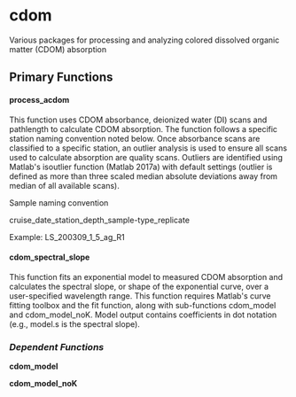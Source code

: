 # cdom
Various packages for processing and analyzing colored dissolved organic matter (CDOM) absorption

## **Primary Functions**

#### **process_acdom**
This function uses CDOM absorbance, deionized water (DI) scans and pathlength to calculate CDOM absorption. The function follows a specific station naming convention noted below. Once absorbance scans are classified to a specific station, an outlier analysis is used to ensure all scans used to calculate absorption are quality scans. Outliers are identified using Matlab's isoutlier function (Matlab 2017a) with default settings (outlier is defined as more than three scaled median absolute deviations away from median of all available scans).

Sample naming convention

cruise_date_station_depth_sample-type_replicate

Example: LS_200309_1_5_ag_R1

#### **cdom_spectral_slope**
This function fits an exponential model to measured CDOM absorption and calculates the spectral slope, or shape of the exponential curve, over a user-specified wavelength range. This function requires Matlab's curve fitting toolbox and the fit function, along with sub-functions cdom_model and cdom_model_noK. Model output contains coefficients in dot notation (e.g., model.s is the spectral slope).

### *Dependent Functions*

**cdom_model**

**cdom_model_noK**
